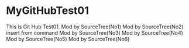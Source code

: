 # MyGitHubTest01
This is Git Hub Test01.
Mod by SourceTree(No1)
Mod by SourceTree(No2)
insert from command
Mod by SourceTree(No3)
Mod by SourceTree(No4)
Mod by SourceTree(No5)
Mod by SourceTree(No6)
